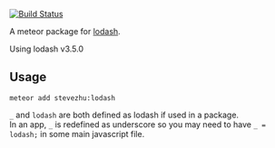 [![Build Status](https://travis-ci.org/stevezhu/meteor-lodash.svg?branch=master)](https://travis-ci.org/stevezhu/meteor-lodash)

A meteor package for [lodash](http://lodash.com/).

Using lodash v3.5.0


## Usage

```
meteor add stevezhu:lodash
```

`_` and `lodash` are both defined as lodash if used in a package.  
In an app, `_` is redefined as underscore so you may need to have `_ = lodash;` in some main javascript file.